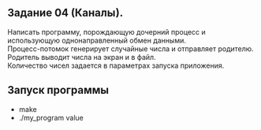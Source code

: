 ## Задание 04 (Каналы).
Написать программу, порождающую дочерний процесс и использующую однонаправленный обмен данными.  
Процесс-потомок генерирует случайные числа и отправляет родителю.  
Родитель выводит числа на экран и в файл.  
Количество чисел задается в параметрах запуска приложения.  


## Запуск программы  
 - make  
 - ./my_program value